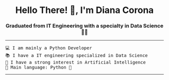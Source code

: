 <h1 align="center">Hello There! 👋, I'm Diana Corona</h1>
<h3 align="center">Graduated from IT Engineering with a specialty in Data Science 👩‍💻</h3>

<hr>
<pre>
💻 I am mainly a Python Developer
📚 I have a IT engineering specialized in Data Science
🦿 I have a strong interest in Artificial Intelligence
🌟 Main language: Python 🐍
</pre>
<hr>

